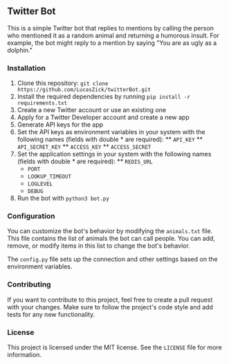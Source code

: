 ## Twitter Bot

This is a simple Twitter bot that replies to mentions by calling the person who mentioned it as a random animal and returning a humorous insult. For example, the bot might reply to a mention by saying "You are as ugly as a dolphin."

### Installation

1. Clone this repository: `git clone https://github.com/LucasZick/twitterBot.git`
2. Install the required dependencies by running `pip install -r requirements.txt`
3. Create a new Twitter account or use an existing one
4. Apply for a Twitter Developer account and create a new app
5. Generate API keys for the app
6. Set the API keys as environment variables in your system with the following names (fields with double * are required):
    ** `API_KEY`
    ** `API_SECRET_KEY`
    ** `ACCESS_KEY`
    ** `ACCESS_SECRET`
7. Set the application settings in your system with the following names (fields with double * are required):
    ** `REDIS_URL`
    * `PORT`
    * `LOOKUP_TIMEOUT`
    * `LOGLEVEL`
    * `DEBUG`
8. Run the bot with `python3 bot.py`

### Configuration

You can customize the bot's behavior by modifying the `animals.txt` file. This file contains the list of animals the bot can call people. You can add, remove, or modify items in this list to change the bot's behavior.

The `config.py` file sets up the connection and other settings based on the environment variables.

### Contributing

If you want to contribute to this project, feel free to create a pull request with your changes. Make sure to follow the project's code style and add tests for any new functionality.

### License

This project is licensed under the MIT license. See the `LICENSE` file for more information.

